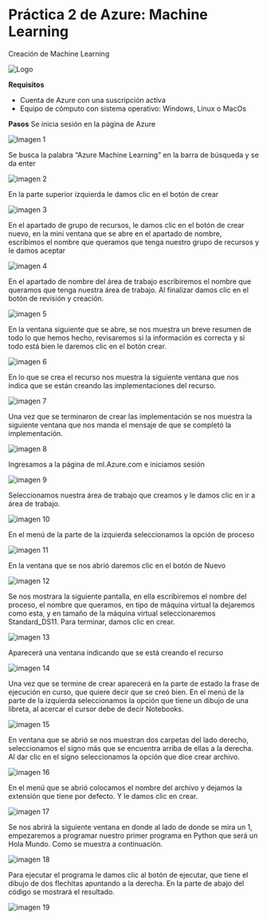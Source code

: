 # Práctica 2 de Azure: Machine Learning
Creación de Machine Learning 

![Logo](https://github.com/AlanGarciaQ/Practica-2-Machine-Learning/blob/main/imagenes/Machine%20Learning.jpg)

**Requisitos**
- Cuenta de Azure con una suscripción activa
- Equipo de cómputo con sistema operativo: Windows, Linux o MacOs

**Pasos**
Se inicia sesión en la página de Azure

![Imagen 1](https://github.com/AlanGarciaQ/Practica-2-Machine-Learning/blob/main/imagenes/Imagen1.png)

Se busca la palabra “Azure Machine Learning” en la barra de búsqueda y se da enter 

![imagen 2](https://github.com/AlanGarciaQ/Practica-2-Machine-Learning/blob/main/imagenes/Imagen2.jpg)

En la parte superior izquierda le damos clic en el botón de crear

![imagen 3](https://github.com/AlanGarciaQ/Practica-2-Machine-Learning/blob/main/imagenes/Imagen3.jpg)

En el apartado de grupo de recursos, le damos clic en el botón de crear nuevo, en la mini ventana que se abre en el apartado de nombre, escribimos el nombre que queramos que tenga nuestro grupo de recursos y le damos aceptar 

![imagen 4](https://github.com/AlanGarciaQ/Practica-2-Machine-Learning/blob/main/imagenes/Imagen4.png)

En el apartado de nombre del área de trabajo escribiremos el nombre que queramos que tenga nuestra área de trabajo. Al finalizar damos clic en el botón de revisión y creación.

![imagen 5](https://github.com/AlanGarciaQ/Practica-2-Machine-Learning/blob/main/imagenes/Imagen5.png)

En la ventana siguiente que se abre, se nos muestra un breve resumen de todo lo que hemos hecho, revisaremos si la información es correcta y si todo está bien le daremos clic en el botón crear. 

![imagen 6](https://github.com/AlanGarciaQ/Practica-2-Machine-Learning/blob/main/imagenes/Imagen6.png)

En lo que se crea el recurso nos muestra la siguiente ventana que nos indica que se están creando las implementaciones del recurso.  

![imagen 7](https://github.com/AlanGarciaQ/Practica-2-Machine-Learning/blob/main/imagenes/Imagen7.png)

Una vez que se terminaron de crear las implementación se nos muestra la siguiente ventana que nos manda el mensaje de que se completó la implementación. 

![imagen 8](https://github.com/AlanGarciaQ/Practica-2-Machine-Learning/blob/main/imagenes/Imagen8.png)

Ingresamos a la página de ml.Azure.com e iniciamos sesión  

![imagen 9](https://github.com/AlanGarciaQ/Practica-2-Machine-Learning/blob/main/imagenes/Imagen9.png)

Seleccionamos nuestra área de trabajo que creamos y le damos clic en ir a área de trabajo. 

![imagen 10](https://github.com/AlanGarciaQ/Practica-2-Machine-Learning/blob/main/imagenes/Imagen10.png)

En el menú de la parte de la izquierda seleccionamos la opción de proceso 

![imagen 11](https://github.com/AlanGarciaQ/Practica-2-Machine-Learning/blob/main/imagenes/Imagen11.jpg)

En la ventana que se nos abrió daremos clic en el botón de Nuevo 

![imagen 12](https://github.com/AlanGarciaQ/Practica-2-Machine-Learning/blob/main/imagenes/Imagen12.png)

Se nos mostrara la siguiente pantalla, en ella escribiremos el nombre del proceso, el nombre que queramos, en tipo de máquina virtual la dejaremos como esta, y en tamaño de la máquina virtual seleccionaremos Standard_DS11. Para terminar, damos clic en crear. 

![imagen 13](https://github.com/AlanGarciaQ/Practica-2-Machine-Learning/blob/main/imagenes/Imagen13.png)

Aparecerá una ventana indicando que se está creando el recurso   

![imagen 14](https://github.com/AlanGarciaQ/Practica-2-Machine-Learning/blob/main/imagenes/Imagen14.png)

Una vez que se termine de crear aparecerá en la parte de estado la frase de ejecución en curso, que quiere decir que se creó bien. En el menú de la parte de la izquierda seleccionamos la opción que tiene un dibujo de una libreta, al acercar el cursor debe de decir Notebooks. 

![imagen 15](https://github.com/AlanGarciaQ/Practica-2-Machine-Learning/blob/main/imagenes/Imagen15.jpg)

En ventana que se abrió se nos muestran dos carpetas del lado derecho, seleccionamos el signo más que se encuentra arriba de ellas a la derecha. Al dar clic en el signo seleccionamos la opción que dice crear archivo.

![imagen 16](https://github.com/AlanGarciaQ/Practica-2-Machine-Learning/blob/main/imagenes/Imagen16.png)

En el menú que se abrió colocamos el nombre del archivo y dejamos la extensión que tiene por defecto. Y le damos clic en crear.  

![imagen 17](https://github.com/AlanGarciaQ/Practica-2-Machine-Learning/blob/main/imagenes/Imagen17.png)

Se nos abrirá la siguiente ventana en donde al lado de donde se mira un 1, empezaremos a programar nuestro primer programa en Python que será un Hola Mundo. Como se muestra a continuación. 

![imagen 18](https://github.com/AlanGarciaQ/Practica-2-Machine-Learning/blob/main/imagenes/Imagen18.png)

Para ejecutar el programa le damos clic al botón de ejecutar, que tiene el dibujo de dos flechitas apuntando a la derecha. En la parte de abajo del código se mostrará el resultado.

![imagen 19](https://github.com/AlanGarciaQ/Practica-2-Machine-Learning/blob/main/imagenes/Imagen19.png)
